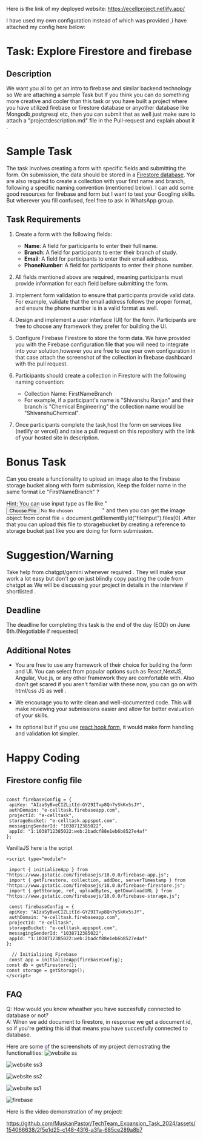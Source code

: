 Here is the link of my deployed website:
https://ecellproject.netlify.app/

I have used my own configuration instead of which was provided ,i have attached my config here below: 

# Task: Explore Firestore and firebase

## Description

We want you all to get an intro to firebase and similar backend technology so We are attaching a sample Task but If you think you can do something more creative and cooler than this task or you have built a project where you have utilized firebase or firestore database or anyother database like Mongodb,postgresql etc, then you can submit that as well just make sure to attach a "projectdescription.md" file in the Pull-request and explain about it .






# Sample Task 

The task involves creating a form with specific fields and submitting the form. On submission, the data should be stored in a [Firestore database](https://firebase.google.com/docs/firestore). Yor are also required to create a collection with your first name and branch, following a specific naming convention (mentioned below). I can add some good resources for firebase and form but I want to test your Googling skills. But wherever you fill confused, feel free to ask in WhatsApp group.

## Task Requirements

1. Create a form with the following fields:
   - **Name**: A field for participants to enter their full name.
   - **Branch**: A field for participants to enter their branch of study.
   - **Email**: A field for participants to enter their email address.
   - **PhoneNumber**: A field for participants to enter their phone number.

2. All fields mentioned above are required, meaning participants must provide information for each field before submitting the form.

3. Implement form validation to ensure that participants provide valid data. For example, validate that the email address follows the proper format, and ensure the phone number is in a valid format as well.

4. Design and implement a user interface (UI) for the form. Participants are free to choose any framework they prefer for building the UI.

5. Configure Firebase Firestore to store the form data. We have provided you with the Firebase configuration file that you will need to integrate into your solution,however you are free to use your own configuration in that case attach the screenshot of the collection in firebase dashboard with the pull request.

6. Participants should create a collection in Firestore with the following naming convention:
   - Collection Name: FirstNameBranch
   - For example, if a participant's name is "Shivanshu Ranjan" and their branch is "Chemical Engineering" the collection name would be "ShivanshuChemical".

7. Once participants complete the task,host the form on services like (netlify or vercel) and raise a pull request on this repository with the link of your hosted site in description.


# Bonus Task
Can you create a functionality to upload an image also to the firebase storage bucket along with form submission, Keep the folder name in the same format i.e "FirstNameBranch" ?

Hint: You can use input type as file like   "<input type="file" id="fileInput" />" and then you can get the image object from  const file = document.getElementById("fileInput").files[0] .After that you can upload this file to storagebucket by creating a reference to storage bucket just like you are doing for form submission.

# Suggestion/Warning 
Take help from chatgpt/gemini whenever required . They will make your work a lot easy but don't go on just blindly copy pasting the code from chatgpt as We will be discussing your project in details in the interview if shortlisted .




## Deadline

The deadline for completing this task is the end of the day (EOD) on June 6th.(Negotiable if requested)

## Additional Notes

- You are free to use any framework of their choice for building the form and UI. You can select from popular options such as React,NextJS, Angular, Vue.js, or any other framework they are comfortable with. Also don't get scared if you aren't familiar with these now, you can go on with html/css JS as well .
 
- We encourage you to write clean and well-documented code. This will make reviewing your submissions easier and allow for better evaluation of your skills.
- Its optional but if you use [react hook form](https://www.react-hook-form.com), it would make form handling and validation lot simpler.


# Happy Coding 



## Firestore config file
```

const firebaseConfig = {
 apiKey: "AIzaSyBveCIZLitId-GY29ITvp8Qn7ySkKv5sJY",
 authDomain: "e-celltask.firebaseapp.com",
 projectId: "e-celltask",
 storageBucket: "e-celltask.appspot.com",
 messagingSenderId: "1038712385022",
 appId: "1:1038712385022:web:2badcf88e1eb6b8527e4af"
};
```
VanillaJS here is the script
```
<script type="module">
  
 import { initializeApp } from "https://www.gstatic.com/firebasejs/10.0.0/firebase-app.js";
 import { getFirestore, collection, addDoc, serverTimestamp } from "https://www.gstatic.com/firebasejs/10.0.0/firebase-firestore.js";
 import { getStorage, ref, uploadBytes, getDownloadURL } from "https://www.gstatic.com/firebasejs/10.0.0/firebase-storage.js";
 
 const firebaseConfig = {
 apiKey: "AIzaSyBveCIZLitId-GY29ITvp8Qn7ySkKv5sJY",
 authDomain: "e-celltask.firebaseapp.com",
 projectId: "e-celltask",
 storageBucket: "e-celltask.appspot.com",
 messagingSenderId: "1038712385022",
 appId: "1:1038712385022:web:2badcf88e1eb6b8527e4af"
};

  // Initializing Firebase
 const app = initializeApp(firebaseConfig);
const db = getFirestore();
const storage = getStorage();
</script>
```

## FAQ
Q: How would you know wheather you have succesfully connected to database or not?<br>
A: When we add document to firestore, in response we get a document id, so if you're getting this id that means you have succesfully connected to database.

Here are some of the screenshots of my project demostrating the functionalities:
![website ss](https://github.com/MuskanPastor/TechTeam_Expansion_Task_2024/assets/154066638/f8ea5684-f1c3-4ad9-bbf8-0f5b3cd5989a)

![website ss3](https://github.com/MuskanPastor/TechTeam_Expansion_Task_2024/assets/154066638/2ef3d383-7414-4830-9598-b742888abbd6)

![website ss2](https://github.com/MuskanPastor/TechTeam_Expansion_Task_2024/assets/154066638/e14e7f18-f543-4819-a05f-0d9c8ca8dd27)

![website ss1](https://github.com/MuskanPastor/TechTeam_Expansion_Task_2024/assets/154066638/830385c0-21dd-4de1-aacb-7242f9b7a234)

![firebase](https://github.com/MuskanPastor/TechTeam_Expansion_Task_2024/assets/154066638/68b47d47-6fde-4fba-885e-545c5b9ca202)


Here is the video demonstration of my project:

https://github.com/MuskanPastor/TechTeam_Expansion_Task_2024/assets/154066638/2f5e1d25-c148-43f6-a3fa-685ce289a8b7






